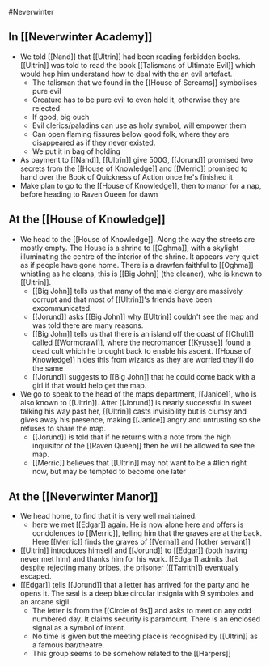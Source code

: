 #Neverwinter 
## In [[Neverwinter Academy]]
* We told [[Nand]] that [[Ultrin]] had been reading forbidden books. [[Ultrin]] was told to read the  book [[Talismans of Ultimate Evil]] which would hep him understand how to deal with the an evil artefact.
	* The talisman that we found in the [[House of Screams]] symbolises pure evil
	* Creature has to be pure evil to even hold it, otherwise they are rejected
	* If good, big ouch
	* Evil clerics/paladins can use as holy symbol, will empower them
	* Can open flaming fissures below good folk, where they are disappeared as if they never existed.
	* We put it in bag of holding
* As payment to [[Nand]], [[Ultrin]] give 500G, [[Jorund]] promised two secrets from the [[House of Knowledge]] and [[Merric]] promised to hand over the Book of Quickness of Action once he's finished it
* Make plan to go to the [[House of Knowledge]], then to manor for a nap, before heading to Raven Queen for dawn

## At the [[House of Knowledge]]
* We head to the [[House of Knowledge]]. Along the way the streets are mostly empty. The House is a shrine to [[Oghma]], with a skylight illuminating the centre of the interior of the shrine. It appears very quiet as if people have gone home. There is a drawfen faithful to [[Oghma]] whistling as he cleans, this is [[Big John]] (the cleaner), who is known to [[Ultrin]]. 
	* [[Big John]] tells us that many of the male clergy are massively corrupt and that most of [[Ultrin]]'s friends have been excommunicated.
	* [[Jorund]] asks [[Big John]] why [[Ultrin]] couldn't see the map and was told there are many reasons. 
	* [[Big John]] tells us that there is an island off the coast of [[Chult]] called [[Wormcrawl]], where the necromancer [[Kyusse]] found a dead cult which he brought back to enable his ascent. [[House of Knowledge]] hides this from wizards as they are worried they'll do the same
	* [[Jorund]] suggests to [[Big John]] that he could come back with a girl if that would help get the map.
* We go to speak to the head of the maps department, [[Janice]], who is also known to [[Ultrin]]. After [[Jorund]] is nearly successful in sweet talking his way past her, [[Ultrin]] casts invisibility but is clumsy and gives away his presence, making [[Janice]] angry and untrusting so she refuses to share the map. 
	* [[Jorund]] is told that if he returns with a note from the high inquisitor of the [[Raven Queen]] then he will be allowed to see the map.
	* [[Merric]] believes that [[Ultrin]] may not want to be a #lich right now, but may be tempted to become one later

## At the [[Neverwinter Manor]]
* We head home, to find that it is very well maintained.
	* here we met [[Edgar]] again. He is now alone here and offers is condolences to [[Merric]], telling him that the graves are at the back. Here [[Merric]] finds the graves of [[Verna]] and [[other servant]]
* [[Ultrin]] introduces himself and [[Jorund]] to [[Edgar]] (both having never met him) and thanks him for his work. [[Edgar]] admits that despite rejecting many bribes, the prisoner ([[Tarrith]]) eventually escaped.
* [[Edgar]] tells [[Jorund]] that a letter has arrived for the party and he opens it. The seal is a deep blue circular insignia with 9 symboles and an arcane sigil. 
	* The letter is from the [[Circle of 9s]] and asks to meet on any odd numbered day. It claims security is paramount. There is an enclosed signal as a symbol of intent. 
	* No time is given but the meeting place is recognised by [[Ultrin]] as a famous bar/theatre. 
	* This group seems to be somehow related to the [[Harpers]]
